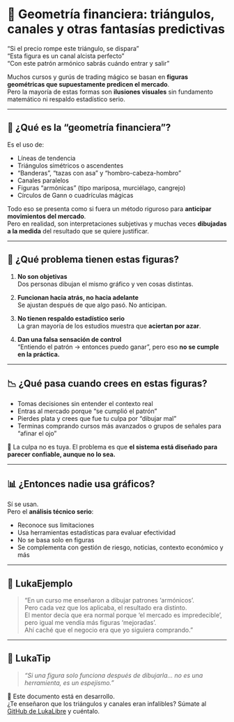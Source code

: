 # 📐 Geometría financiera: triángulos, canales y otras fantasías predictivas

“Si el precio rompe este triángulo, se dispara”  
“Esta figura es un canal alcista perfecto”  
“Con este patrón armónico sabrás cuándo entrar y salir”

Muchos cursos y gurús de trading mágico se basan en **figuras geométricas que supuestamente predicen el mercado**.  
Pero la mayoría de estas formas son **ilusiones visuales** sin fundamento matemático ni respaldo estadístico serio.

---

## 🧠 ¿Qué es la “geometría financiera”?

Es el uso de:

- Líneas de tendencia
- Triángulos simétricos o ascendentes
- “Banderas”, “tazas con asa” y “hombro-cabeza-hombro”
- Canales paralelos
- Figuras “armónicas” (tipo mariposa, murciélago, cangrejo)
- Círculos de Gann o cuadrículas mágicas

Todo eso se presenta como si fuera un método riguroso para **anticipar movimientos del mercado**.  
Pero en realidad, son interpretaciones subjetivas y muchas veces **dibujadas a la medida** del resultado que se quiere justificar.

---

## 🎯 ¿Qué problema tienen estas figuras?

1. **No son objetivas**  
   Dos personas dibujan el mismo gráfico y ven cosas distintas.

2. **Funcionan hacia atrás, no hacia adelante**  
   Se ajustan después de que algo pasó. No anticipan.

3. **No tienen respaldo estadístico serio**  
   La gran mayoría de los estudios muestra que **aciertan por azar**.

4. **Dan una falsa sensación de control**  
   “Entiendo el patrón → entonces puedo ganar”, pero eso **no se cumple en la práctica.**

---

## 📉 ¿Qué pasa cuando crees en estas figuras?

- Tomas decisiones sin entender el contexto real
- Entras al mercado porque “se cumplió el patrón”
- Pierdes plata y crees que fue tu culpa por “dibujar mal”
- Terminas comprando cursos más avanzados o grupos de señales para “afinar el ojo”

📌 La culpa no es tuya. El problema es que **el sistema está diseñado para parecer confiable, aunque no lo sea.**

---

## 📊 ¿Entonces nadie usa gráficos?

Sí se usan.  
Pero el **análisis técnico serio**:

- Reconoce sus limitaciones
- Usa herramientas estadísticas para evaluar efectividad
- No se basa solo en figuras
- Se complementa con gestión de riesgo, noticias, contexto económico y más

---

## 💬 LukaEjemplo

> “En un curso me enseñaron a dibujar patrones ‘armónicos’.  
> Pero cada vez que los aplicaba, el resultado era distinto.  
> El mentor decía que era normal porque ‘el mercado es impredecible’, pero igual me vendía más figuras ‘mejoradas’.  
> Ahí caché que el negocio era que yo siguiera comprando.”

---

## 🧠 LukaTip

> *“Si una figura solo funciona después de dibujarla… no es una herramienta, es un espejismo.”*

📌 Este documento está en desarrollo.  
¿Te enseñaron que los triángulos y canales eran infalibles? Súmate al [GitHub de LukaLibre](https://github.com/tuusuario/lukalibre) y cuéntalo.
